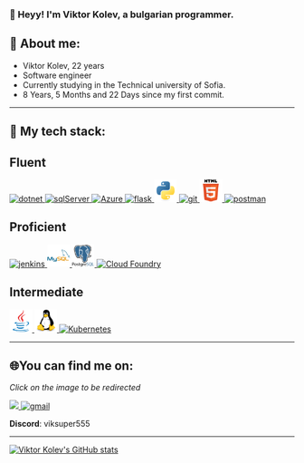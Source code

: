 ### 👋 Heyy! I'm Viktor Kolev, a bulgarian programmer.

## **🦈 About me:**
* Viktor Kolev, 22 years
* Software engineer
* Currently studying in the Technical university of Sofia.
* 8 Years, 5 Months and 22 Days since my first commit.
<hr>

## **🧱 My tech stack:**
<p>
<h2 align="left">Fluent</h2>
<a href="https://dotnet.microsoft.com/en-us/" target="_blank" rel="noreferrer"> <img src="https://learn.microsoft.com/dotnet/media/dotnet-logo.png" alt="dotnet" width="40" height="40"/> </a> 
<a href="https://www.microsoft.com/en-us/sql-server/" target="_blank" rel="noreferrer"> <img src="https://img.icons8.com/color/480/microsoft-sql-server.png" alt="sqlServer" width="40" height="40"/> </a> 
<a href="https://azure.microsoft.com/" target="_blank" rel="noreferrer"> <img src="https://cdn-icons-png.flaticon.com/512/873/873107.png" alt="Azure" width="40" height="40"/> </a> 
<a href="https://flask.palletsprojects.com/en/2.2.x/" target="_blank" rel="noreferrer"> <img src="https://www.vectorlogo.zone/logos/pocoo_flask/pocoo_flask-ar21.png" alt="flask" width="80" height="40"/> </a>
<a href="https://www.python.org" target="_blank" rel="noreferrer"> <img src="https://raw.githubusercontent.com/devicons/devicon/master/icons/python/python-original.svg" alt="python" width="40" height="40"/> </a>
<a href="https://www.w3schools.com/cs/" target="_blank" rel="noreferrer"> </a> <a href="https://git-scm.com/" target="_blank" rel="noreferrer"> <img src="https://www.vectorlogo.zone/logos/git-scm/git-scm-icon.svg" alt="git" width="40" height="40"/> </a> 
<a href="https://www.w3.org/html/" target="_blank" rel="noreferrer"> <img src="https://raw.githubusercontent.com/devicons/devicon/master/icons/html5/html5-original-wordmark.svg" alt="html5" width="40" height="40"/>
<a href="https://postman.com" target="_blank" rel="noreferrer"> <img src="https://www.vectorlogo.zone/logos/getpostman/getpostman-icon.svg" alt="postman" width="40" height="40"/> </a>
</p>
<p>
<h2 align="left">Proficient</h2>
<a href="https://www.jenkins.io" target="_blank" rel="noreferrer"> <img src="https://www.vectorlogo.zone/logos/jenkins/jenkins-icon.svg" alt="jenkins" width="40" height="40"/> </a> 
<a href="https://www.mysql.com/" target="_blank" rel="noreferrer"> <img src="https://raw.githubusercontent.com/devicons/devicon/master/icons/mysql/mysql-original-wordmark.svg" alt="mysql" width="40" height="40"/> </a> 
<a href="https://www.postgresql.org" target="_blank" rel="noreferrer"> <img src="https://raw.githubusercontent.com/devicons/devicon/master/icons/postgresql/postgresql-original-wordmark.svg" alt="postgresql" width="40" height="40"/> </a> 
<a href="https://www.cloudfoundry.org" target="_blank" rel="noreferrer"> <img src="https://avatars.githubusercontent.com/u/621746?s=280&v=4" alt="Cloud Foundry" width="40" height="40"/> </a> 
</p>
<p>
<h2 align="left">Intermediate</h2>
<a href="https://www.java.com" target="_blank" rel="noreferrer"> <img src="https://raw.githubusercontent.com/devicons/devicon/master/icons/java/java-original.svg" alt="java" width="40" height="40"/>
<a href="https://www.linux.org/" target="_blank" rel="noreferrer"> <img src="https://raw.githubusercontent.com/devicons/devicon/master/icons/linux/linux-original.svg" alt="linux" width="40" height="40"/> </a> 
<a href="https://kubernetes.io" target="_blank" rel="noreferrer"> <img src="https://upload.wikimedia.org/wikipedia/commons/thumb/3/39/Kubernetes_logo_without_workmark.svg/617px-Kubernetes_logo_without_workmark.svg.png" alt="Kubernetes" width="40" height="40"/> </a> 
</p>
<hr>

## **🌐You can find me on:**
*Click on the image to be redirected*

<a href="https://www.linkedin.com/in/viktor-kolev-496a68184/">
<img src="https://img.shields.io/badge/linkedin-%230077B5.svg?style=for-the-badge&logo=linkedin&logoColor=white"/>
</a>
<a href="mailto:v.kolev555@gmail.com">
<img alt=gmail src="https://img.shields.io/badge/Gmail-D14836?style=for-the-badge&logo=gmail&logoColor=white"/>
</a>

**Discord**: viksuper555
<hr>

[![Viktor Kolev's GitHub stats](https://github-readme-stats.vercel.app/api?username=viksuper555&count_private=true&show_icons=true&theme=vue-dark)](https://github.com/anuraghazra/github-readme-stats)

